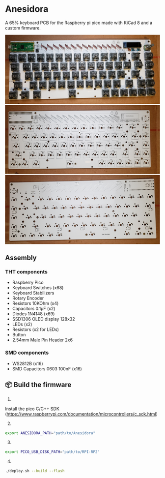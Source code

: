 # Anesidora

A 65% keyboard PCB for the Raspberry pi pico made with KiCad 8 and a custom firmware.

<img src="pictures/pcb_assembled.jpg"/>
<img src="pictures/pcb_front.jpg"/>
<img src="pictures/pcb_back.jpg"/>

## Assembly

### THT components
- Raspberry Pico
- Keyboard Switches (x68)
- Keyboard Stabilizers
- Rotary Encoder
- Resistors 10KOhm (x4)
- Capacitors 0.1µF (x2)
- Diodes 1N4148 (x69)
- SSD1306 OLED display 128x32
- LEDs (x2)
- Resistors (x2 for LEDs)
- Button
- 2.54mm Male Pin Header 2x6

### SMD components
- WS2812B (x16)
- SMD Capacitors 0603 100nF (x16)

## 📦 Build the firmware
1.
Install the pico C/C++ SDK (https://www.raspberrypi.com/documentation/microcontrollers/c_sdk.html)

2.
```sh
export ANESIDORA_PATH="path/to/Anesidora"
```

3.
```sh
export PICO_USB_DISK_PATH="path/to/RPI-RP2"
```

4.
```sh
./deploy.sh --build --flash
```
